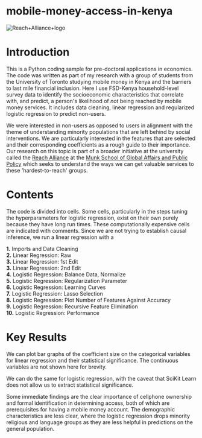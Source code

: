 # mobile-money-access-in-kenya

![Reach+Alliance+logo](https://user-images.githubusercontent.com/74945619/100048710-77764d80-2de3-11eb-9c6b-8255d914309d.png)

# Introduction

This is a Python coding sample for pre-doctoral applications in economics. The code was written as part of my research with a group of students from the University of Toronto studying mobile money in Kenya and the barriers to last mile financial inclusion. Here I use FSD-Kenya household-level survey data to identify the socioeconomic characteristics that correlate with, and predict, a person's likelihood of *not* being reached by mobile money services. It includes data cleaning, linear regression and regularized logistic regression to predict non-users. 

We were interested in non-users as opposed to users in alignment with the theme of understanding minority populations that are left behind by social interventions. We are particularly interested in the features that are selected and their corresponding coefficients as a rough guide to their importance. Our research on this topic is part of a broader initiative at the university called the
[Reach Alliance](http://reachalliance.org/) at the [Munk School of Global Affairs and Public Policy](https://munkschool.utoronto.ca/) which seeks to understand the ways we can get valuable services to these 'hardest-to-reach' groups. 


# Contents

The code is divided into cells. Some cells, particularly in the steps tuning the hyperparameters for logistic regression, exist on their own purely because they have long run times. These computationally expensive cells are indicated with comments. Since we are not trying to establish causal inference, we run a linear regression with a 

**1.** Imports and Data Cleaning <br/>
**2.** Linear Regression: Raw <br/>
**3.** Linear Regression: 1st Edit <br/>
**3.** Linear Regression: 2nd Edit <br/>
**4.** Logistic Regression: Balance Data, Normalize <br/>
**5.** Logistic Regression: Regularization Parameter <br/>
**6.** Logistic Regression: Learning Curves <br/>
**7.** Logistic Regression: Lasso Selection <br/>
**8.** Logistic Regression: Plot Number of Features Against Accuracy <br/>
**9.** Logistic Regression: Recursive Feature Elimination <br/>
**10.** Logistic Regression: Performance <br/>

# Key Results

We can plot bar graphs of the coefficient size on the categorical variables for linear regression and their statistical significance. The continuous variables are not shown here for brevity. 


We can do the same for logistic regression, with the caveat that SciKit Learn does not allow us to extract statistical significance.


Some immediate findings are the clear importance of cellphone ownership and formal identification in determining access, both of which are prerequisites for having a mobile money account. The demographic characteristics are less clear, where the logistic regression drops minority religious and language groups as they are less helpful in predictions on the general population.
